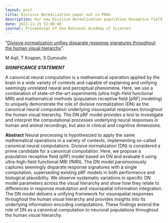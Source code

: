 ```yaml
---
layout: post
title: Divisive Normalization paper out in PNAS
description: Our new Divisive Normalisation population Receptive Field model explains responses throughout visual cortex. 
date: 2021-11-15 12:00:00
journal: Proceedings of the National Academy of Sciences
---
```


"<a href="https://doi.org/10.1073/pnas.2108713118" target="_blank" alt="Divisive normalization unifies disparate response signatures throughout the human visual hierarchy" >Divisive normalization unifies disparate response signatures throughout the human visual hierarchy</a>".

M Aqil, T Knapen, S Dumoulin


***SIGNIFICANCE STATEMENT***

A canonical neural computation is a mathematical operation applied by the brain in a wide variety of contexts and capable of explaining and unifying seemingly unrelated neural and perceptual phenomena. Here, we use a combination of state-of-the-art experiments (ultra-high-field functional MRI) and mathematical methods (population receptive field [pRF] modeling) to uniquely demonstrate the role of divisive normalization (DN) as the canonical neural computation underlying visuospatial responses throughout the human visual hierarchy. The DN pRF model provides a tool to investigate and interpret the computational processes underlying neural responses in human and animal recordings, but also in clinical and cognitive dimensions.

**Abstract** Neural processing is hypothesized to apply the same mathematical operations in a variety of contexts, implementing so-called canonical neural computations. Divisive normalization (DN) is considered a prime candidate for a canonical computation. Here, we propose a population receptive field (pRF) model based on DN and evaluate it using ultra-high-field functional MRI (fMRI). The DN model parsimoniously captures seemingly disparate response signatures with a single computation, superseding existing pRF models in both performance and biological plausibility. We observe systematic variations in specific DN model parameters across the visual hierarchy and show how they relate to differences in response modulation and visuospatial information integration. The DN model delivers a unifying framework for visuospatial responses throughout the human visual hierarchy and provides insights into its underlying information-encoding computations. These findings extend the role of DN as a canonical computation to neuronal populations throughout the human visual hierarchy.


